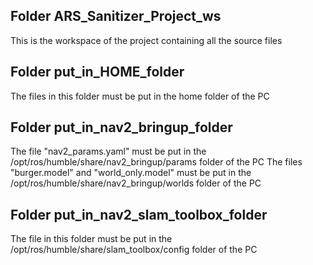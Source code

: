 ## Folder ARS_Sanitizer_Project_ws
This is the workspace of the project containing all the source files

## Folder put_in_HOME_folder
The files in this folder must be put in the home folder of the PC

## Folder put_in_nav2_bringup_folder
The file "nav2_params.yaml" must be put in the /opt/ros/humble/share/nav2_bringup/params folder of the PC
The files "burger.model" and "world_only.model" must be put in the /opt/ros/humble/share/nav2_bringup/worlds folder of the PC

## Folder put_in_nav2_slam_toolbox_folder
The file in this folder must be put in the /opt/ros/humble/share/slam_toolbox/config folder of the PC


